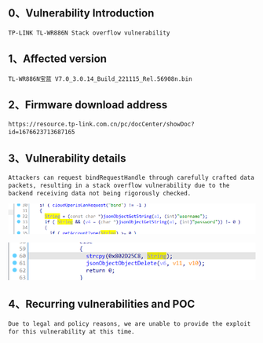 ## 0、Vulnerability Introduction

```
TP-LINK TL-WR886N Stack overflow vulnerability
```

## 1、Affected version

```
TL-WR886N宝蓝 V7.0_3.0.14_Build_221115_Rel.56908n.bin
```

## 2、Firmware download address

```
https://resource.tp-link.com.cn/pc/docCenter/showDoc?id=1676623713687165
```

## 3、Vulnerability details

```
Attackers can request bindRequestHandle through carefully crafted data packets, resulting in a stack overflow vulnerability due to the backend receiving data not being rigorously checked.
```

![image-20231021213535836](upload\image-20231021213535836.png)

![image-20231021213543176](upload\image-20231021213543176.png)

## 4、Recurring vulnerabilities and POC

```
Due to legal and policy reasons, we are unable to provide the exploit for this vulnerability at this time.
```